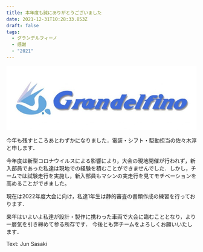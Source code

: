 ```yaml
---
title: 本年度も誠にありがとうございました
date: 2021-12-31T10:28:33.853Z
draft: false
tags:
  - グランデルフィーノ
  - 感謝
  - "2021"
---
```

![](rogo.jpg)

今年も残すところあとわずかになりました．電装・シフト・駆動担当の佐々木淳と申します．

今年度は新型コロナウイルスによる影響により，大会の現地開催が行われず，新入部員であった私達は現地での経験を積むことができませんでした．しかし，チームでは試験走行を実施し，新入部員もマシンの実走行を見てモチベーションを高めることができました。

現在は2022年度大会に向け，私達1年生は静的審査の書類作成の練習を行っております．

来年はいよいよ私達が設計・製作に携わった車両で大会に臨むこととなり，より一層気を引き締めて参る所存です．
今後とも弊チームをよろしくお願いいたします．

Text: Jun Sasaki